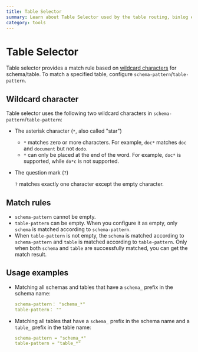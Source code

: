 ```yaml
---
title: Table Selector
summary: Learn about Table Selector used by the table routing, binlog event filtering, and column mapping rule of Data Migration.
category: tools
---
```


# Table Selector

Table selector provides a match rule based on [wildcard characters](https://en.wikipedia.org/wiki/Wildcard_character) for schema/table. To match a specified table, configure `schema-pattern`/`table-pattern`.

## Wildcard character

Table selector uses the following two wildcard characters in `schema-pattern`/`table-pattern`:

+ The asterisk character (`*`, also called "star")

    - `*` matches zero or more characters. For example, `doc*` matches `doc` and `document` but not `dodo`.
    - `*` can only be placed at the end of the word. For example, `doc*` is supported, while `do*c` is not supported.

+ The question mark (`?`)

    `?` matches exactly one character except the empty character.

## Match rules

- `schema-pattern` cannot be empty.
- `table-pattern` can be empty. When you configure it as empty, only `schema` is matched according to `schema-pattern`.
- When `table-pattern` is not empty, the `schema` is matched according to `schema-pattern` and `table` is matched according to `table-pattern`. Only when both `schema` and `table` are successfully matched, you can get the match result.

## Usage examples

- Matching all schemas and tables that have a `schema_` prefix in the schema name:

    ```yaml
    schema-pattern： "schema_*"
    table-pattern： ""
    ```

- Matching all tables that have a `schema_` prefix in the schema name and a `table_` prefix in the table name:

    ```yaml
    schema-pattern = "schema_*"
    table-pattern = "table_*"
    ```